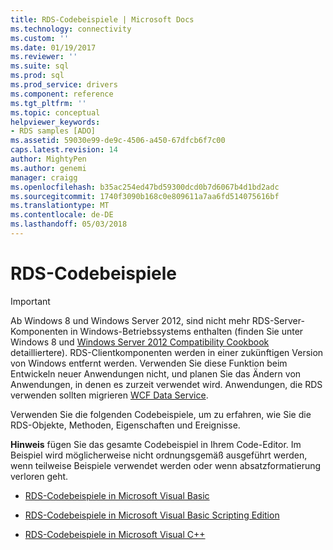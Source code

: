 ```yaml
---
title: RDS-Codebeispiele | Microsoft Docs
ms.technology: connectivity
ms.custom: ''
ms.date: 01/19/2017
ms.reviewer: ''
ms.suite: sql
ms.prod: sql
ms.prod_service: drivers
ms.component: reference
ms.tgt_pltfrm: ''
ms.topic: conceptual
helpviewer_keywords:
- RDS samples [ADO]
ms.assetid: 59030e99-de9c-4506-a450-67dfcb6f7c00
caps.latest.revision: 14
author: MightyPen
ms.author: genemi
manager: craigg
ms.openlocfilehash: b35ac254ed47bd59300dcd0b7d6067b4d1bd2adc
ms.sourcegitcommit: 1740f3090b168c0e809611a7aa6fd514075616bf
ms.translationtype: MT
ms.contentlocale: de-DE
ms.lasthandoff: 05/03/2018
---
```

# <a name="rds-code-examples"></a>RDS-Codebeispiele
> [!IMPORTANT]
>  Ab Windows 8 und Windows Server 2012, sind nicht mehr RDS-Server-Komponenten in Windows-Betriebssystems enthalten (finden Sie unter Windows 8 und [Windows Server 2012 Compatibility Cookbook](https://www.microsoft.com/en-us/download/details.aspx?id=27416) detailliertere). RDS-Clientkomponenten werden in einer zukünftigen Version von Windows entfernt werden. Verwenden Sie diese Funktion beim Entwickeln neuer Anwendungen nicht, und planen Sie das Ändern von Anwendungen, in denen es zurzeit verwendet wird. Anwendungen, die RDS verwenden sollten migrieren [WCF Data Service](http://go.microsoft.com/fwlink/?LinkId=199565).  
  
 Verwenden Sie die folgenden Codebeispiele, um zu erfahren, wie Sie die RDS-Objekte, Methoden, Eigenschaften und Ereignisse.  
  
 **Hinweis** fügen Sie das gesamte Codebeispiel in Ihrem Code-Editor. Im Beispiel wird möglicherweise nicht ordnungsgemäß ausgeführt werden, wenn teilweise Beispiele verwendet werden oder wenn absatzformatierung verloren geht.  
  
-   [RDS-Codebeispiele in Microsoft Visual Basic](../../../ado/reference/rds-api/rds-code-examples-in-visual-basic.md)  
  
-   [RDS-Codebeispiele in Microsoft Visual Basic Scripting Edition](../../../ado/reference/rds-api/rds-code-examples-in-vbscript.md)  
  
-   [RDS-Codebeispiele in Microsoft Visual C++](../../../ado/reference/rds-api/rds-code-examples-in-visual-c.md)  

